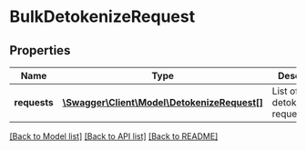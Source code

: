 # BulkDetokenizeRequest

## Properties
Name | Type | Description | Notes
------------ | ------------- | ------------- | -------------
**requests** | [**\Swagger\Client\Model\DetokenizeRequest[]**](DetokenizeRequest.md) | List of detokenization requests. | 

[[Back to Model list]](../../README.md#documentation-for-models) [[Back to API list]](../../README.md#documentation-for-api-endpoints) [[Back to README]](../../README.md)

